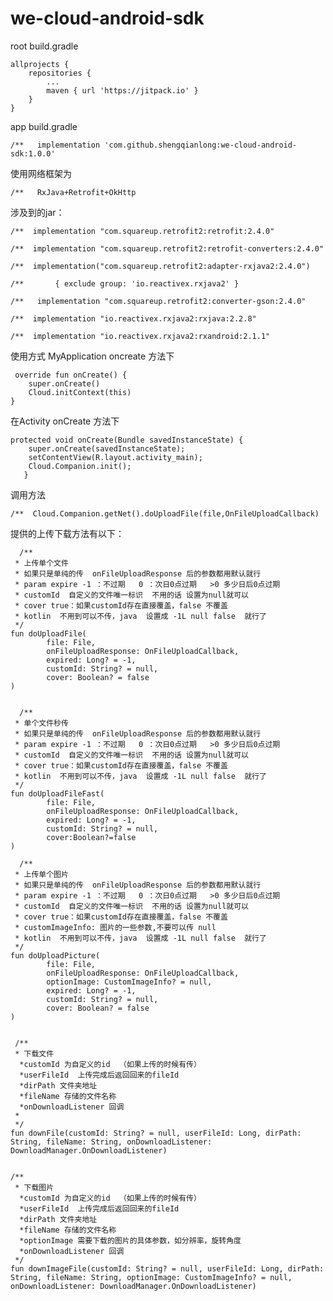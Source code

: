 # we-cloud-android-sdk

root build.gradle

	allprojects {
		repositories {
			...
			maven { url 'https://jitpack.io' }
		}
	}


app build.gradle 

    /**   implementation 'com.github.shengqianlong:we-cloud-android-sdk:1.0.0' 



使用网络框架为

    /**   RxJava+Retrofit+OkHttp

涉及到的jar：

    /**  implementation "com.squareup.retrofit2:retrofit:2.4.0"
  
    /**  implementation "com.squareup.retrofit2:retrofit-converters:2.4.0"
  
    /**  implementation("com.squareup.retrofit2:adapter-rxjava2:2.4.0")
  
    /**       { exclude group: 'io.reactivex.rxjava2' }
          
    /**   implementation "com.squareup.retrofit2:converter-gson:2.4.0"
  
    /**  implementation "io.reactivex.rxjava2:rxjava:2.2.8"
  
    /**  implementation "io.reactivex.rxjava2:rxandroid:2.1.1"
  
  
  使用方式
  MyApplication oncreate 方法下
  
     override fun onCreate() {
        super.onCreate()
        Cloud.initContext(this)
    }
  
  
  在Activity onCreate 方法下
  
    protected void onCreate(Bundle savedInstanceState) {
        super.onCreate(savedInstanceState);
        setContentView(R.layout.activity_main);
        Cloud.Companion.init();
       }
  
  调用方法
  
    /**  Cloud.Companion.getNet().doUploadFile(file,OnFileUploadCallback)
   

  
  提供的上传下载方法有以下：
  
      /**
     * 上传单个文件
     * 如果只是单纯的传  onFileUploadResponse 后的参数都用默认就行
     * param expire -1 ：不过期   0 ：次日0点过期   >0 多少日后0点过期
     * customId  自定义的文件唯一标识  不用的话 设置为null就可以
     * cover true：如果customId存在直接覆盖，false 不覆盖
     * kotlin  不用到可以不传，java  设置成 -1L null false  就行了
     */
    fun doUploadFile(
            file: File,
            onFileUploadResponse: OnFileUploadCallback,
            expired: Long? = -1,
            customId: String? = null,
            cover: Boolean? = false
    )
    
    
      /**
     * 单个文件秒传
     * 如果只是单纯的传  onFileUploadResponse 后的参数都用默认就行
     * param expire -1 ：不过期   0 ：次日0点过期   >0 多少日后0点过期
     * customId  自定义的文件唯一标识  不用的话 设置为null就可以
     * cover true：如果customId存在直接覆盖，false 不覆盖
     * kotlin  不用到可以不传，java  设置成 -1L null false  就行了
     */
    fun doUploadFileFast(
            file: File,
            onFileUploadResponse: OnFileUploadCallback,
            expired: Long? = -1,
            customId: String? = null,
            cover:Boolean?=false
    )
    
      /**
     * 上传单个图片
     * 如果只是单纯的传  onFileUploadResponse 后的参数都用默认就行
     * param expire -1 ：不过期   0 ：次日0点过期   >0 多少日后0点过期
     * customId  自定义的文件唯一标识  不用的话 设置为null就可以
     * cover true：如果customId存在直接覆盖，false 不覆盖
     * customImageInfo: 图片的一些参数,不要可以传 null
     * kotlin  不用到可以不传，java  设置成 -1L null false  就行了
     */
    fun doUploadPicture(
            file: File,
            onFileUploadResponse: OnFileUploadCallback,
            optionImage: CustomImageInfo? = null,
            expired: Long? = -1,
            customId: String? = null,
            cover: Boolean? = false
    ) 
    
    
     /**
     * 下载文件
      *customId 为自定义的id  （如果上传的时候有传）
      *userFileId  上传完成后返回回来的fileId
      *dirPath 文件夹地址
      *fileName 存储的文件名称
      *onDownloadListener 回调
     *
     */
    fun downFile(customId: String? = null, userFileId: Long, dirPath: String, fileName: String, onDownloadListener: DownloadManager.OnDownloadListener)
    
    
    /**
     * 下载图片
      *customId 为自定义的id  （如果上传的时候有传）
      *userFileId  上传完成后返回回来的fileId
      *dirPath 文件夹地址
      *fileName 存储的文件名称
      *optionImage 需要下载的图片的具体参数，如分辨率，旋转角度
      *onDownloadListener 回调
     */
    fun downImageFile(customId: String? = null, userFileId: Long, dirPath: String, fileName: String, optionImage: CustomImageInfo? = null, onDownloadListener: DownloadManager.OnDownloadListener) 
   
  
  
  
